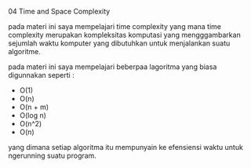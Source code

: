 04 Time and Space Complexity

pada materi ini saya mempelajari time complexity yang mana time complexity merupakan kompleksitas komputasi yang mengggambarkan sejumlah waktu komputer yang dibutuhkan untuk menjalankan suatu algoritme.

pada materi ini saya mempelajari beberpaa lagoritma yang biasa digunnakan seperti :

- O(1)
- O(n)
- O(n + m)
- O(log n)
- O(n^2)
- O(n)

yang dimana setiap algoritma itu mempunyain ke efensiensi waktu untuk ngerunning suatu program.
